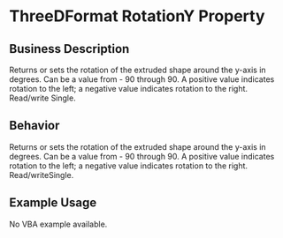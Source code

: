 # ThreeDFormat RotationY Property

## Business Description
Returns or sets the rotation of the extruded shape around the y-axis in degrees. Can be a value from - 90 through 90. A positive value indicates rotation to the left; a negative value indicates rotation to the right. Read/write Single.

## Behavior
Returns or sets the rotation of the extruded shape around the y-axis in degrees. Can be a value from  - 90 through 90. A positive value indicates rotation to the left; a negative value indicates rotation to the right. Read/writeSingle.

## Example Usage
No VBA example available.